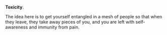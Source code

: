 **Toxicity**.

The idea here is to get yourself entangled in a mesh of people so that when they leave, they take away pieces of you, and you are left with self-awareness and immunity from pain.
